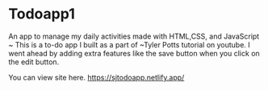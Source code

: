 # Todoapp1
An app to manage my daily activities made with HTML,CSS, and JavaScript ~
This is a to-do app I built as a part of ~Tyler Potts tutorial on youtube.
I went ahead by adding extra features like the save button when you click on the edit button.

You can view site here.
https://sjtodoapp.netlify.app/
